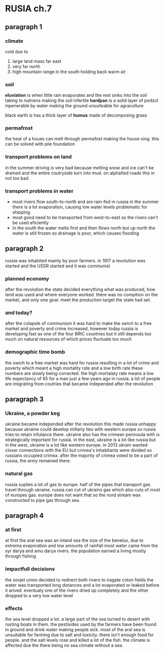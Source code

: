 # RUSIA ch.7

## paragraph 1
### climate 
cold due to
1. large land mass far east
2. very far north
3. high mountain range in the south holding back warm air

### **soil** 

**eluviation** is when little rain evaporates and the rest sinks into the soil taking to nutriens making the soil infertile
**hardpan** is a solid layer of podzol inpenerable by water making the ground unsuiteable for agraculture

black earth is has a thick layer of **humus** made of decomposing grass

### **permafrost**
the heat of a houes can melt through permafost making the house sing. this can be solved with pile foundation

### **transport problems on land**
in the summer driving is very bad
because melting snow and ice can't be drained and the entire coutryside turn into mud. on alphalted roads this in not too bad
 
### **transport problems in water**
- most rivers flow south-to-north and are rain-fed in russia
in the summer there is a lot evaporation, causing low water 
levels problematic for shipping.
- most good need to be transported from west-to-east so the rivers can't be used eficiently
- in the south the water melts first and then flows north but up north the water is still frozen so drainage is poor, which causes flooding

## paragraph 2
russia was inhabited mainly by poor farmers. in 1917 a revolution was started and the USSR started and it was communist

### **planned economy**
after the revolution the state decided everything what was produced, how land was used and where everyone worked. there was no compition on the market, and only one goal: meet the production target the state had set.

### **and today?**
after the colapsle of communism it was hard to make the swich to a free market and poverty and crime increased, however today russia is developing fast as one of the four BRIC countries but it still depends too much on natural resources of which prices fluctuate too much

### **demographic time bomb**
the swich to a free market was hard for russia resulting in a lot of crime and poverty which meant a high mortality rate and a low birth rate these numbers are slowly being corrected. the high mortalaty rate means a low life expectancy of 65 for a man just a few years ago in russia.
a lot of people are imigrating from coutries that became independed after the revolution

## paragraph 3

### **Ukraine, a powder keg**
ukraine became independed after the revolution this made russia unhappy because ukraine could develop miltariy ties with western europe so russia tries to retain infulance there.
ukraine also has the crimean peninsula with is strategically important for russia.
in the east, ukraine is a lot like russia but in the west, ukraine is a lot like western europe. in 2013 ukrain wanted closer connections with the EU but crimea's inhabitants were divided so russians occupied crimea. after the majority of crimea voted to be a part of russia, the army remained there.

### **natural gas**
russia suplies a lot of gas to europe. half of the pipes that transport gas travel through ukraine. russia can cut of ukrains gas which also cuts of most of europes gas. europe does not want that so the nord stream was constructed to pipe gas through sea.

## paragraph 4

### **at first**
at first the aral sea was an inland sea the size of the benelux, due to extrema evaporation and low amounts of rainfall most water came from the syr darya and amu darya rivers.
the population earned a living mostly through fishing

### **impactfull decisions**
the sovjet union decided to redirect both rivers to iragate coton fields
the water was transported long distances and a lot evaporated or leaked before it arived.
eventualy one of the rivers dried up completely and the other dropped to a very low water level

### **effects**
the sea level dropped a lot. a large part of the sea turned to desert with rusting boats in them. the pestisides used by the farmers have been found in ground and drink water making people sick. most of the aral sea is unsuitable for farming due to salt and toxicity. there isn't enough food for people. and the salt levels rose and killed a lot of the fish. the climate is affected due the there being no sea climate without a sea.